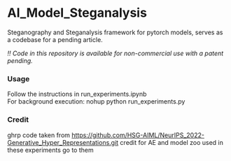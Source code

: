 # AI_Model_Steganalysis
Steganography and Steganalysis framework for pytorch models, serves as a codebase for a pending article.

*!! Code in this repository is available for non-commercial use with a patent pending.*

### Usage
Follow the instructions in run_experiments.ipynb  
For background execution: nohup python run_experiments.py

### Credit
ghrp code taken from https://github.com/HSG-AIML/NeurIPS_2022-Generative_Hyper_Representations.git
credit for AE and model zoo used in these experiments go to them
